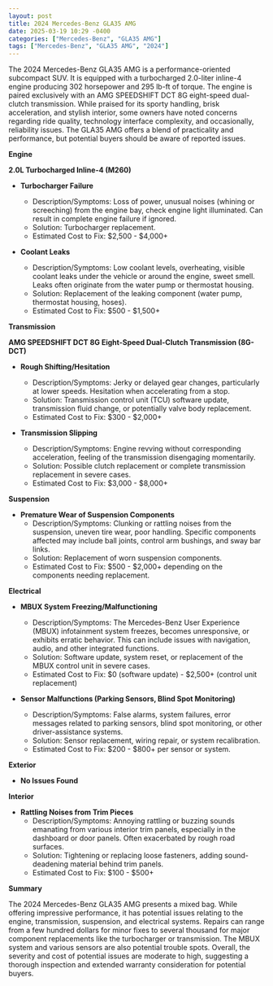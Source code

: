 ```yaml
---
layout: post
title: 2024 Mercedes-Benz GLA35 AMG
date: 2025-03-19 10:29 -0400
categories: ["Mercedes-Benz", "GLA35 AMG"]
tags: ["Mercedes-Benz", "GLA35 AMG", "2024"]
---
```

The 2024 Mercedes-Benz GLA35 AMG is a performance-oriented subcompact SUV. It is equipped with a turbocharged 2.0-liter inline-4 engine producing 302 horsepower and 295 lb-ft of torque. The engine is paired exclusively with an AMG SPEEDSHIFT DCT 8G eight-speed dual-clutch transmission. While praised for its sporty handling, brisk acceleration, and stylish interior, some owners have noted concerns regarding ride quality, technology interface complexity, and occasionally, reliability issues. The GLA35 AMG offers a blend of practicality and performance, but potential buyers should be aware of reported issues.

**Engine**

**2.0L Turbocharged Inline-4 (M260)**

*   **Turbocharger Failure**
    *   Description/Symptoms: Loss of power, unusual noises (whining or screeching) from the engine bay, check engine light illuminated. Can result in complete engine failure if ignored.
    *   Solution: Turbocharger replacement.
    *   Estimated Cost to Fix: $2,500 - $4,000+

*   **Coolant Leaks**
    *   Description/Symptoms: Low coolant levels, overheating, visible coolant leaks under the vehicle or around the engine, sweet smell. Leaks often originate from the water pump or thermostat housing.
    *   Solution: Replacement of the leaking component (water pump, thermostat housing, hoses).
    *   Estimated Cost to Fix: $500 - $1,500+

**Transmission**

**AMG SPEEDSHIFT DCT 8G Eight-Speed Dual-Clutch Transmission (8G-DCT)**

*   **Rough Shifting/Hesitation**
    *   Description/Symptoms: Jerky or delayed gear changes, particularly at lower speeds. Hesitation when accelerating from a stop.
    *   Solution: Transmission control unit (TCU) software update, transmission fluid change, or potentially valve body replacement.
    *   Estimated Cost to Fix: $300 - $2,000+

*   **Transmission Slipping**
    *   Description/Symptoms: Engine revving without corresponding acceleration, feeling of the transmission disengaging momentarily.
    *   Solution: Possible clutch replacement or complete transmission replacement in severe cases.
    *   Estimated Cost to Fix: $3,000 - $8,000+

**Suspension**

*   **Premature Wear of Suspension Components**
    *   Description/Symptoms: Clunking or rattling noises from the suspension, uneven tire wear, poor handling. Specific components affected may include ball joints, control arm bushings, and sway bar links.
    *   Solution: Replacement of worn suspension components.
    *   Estimated Cost to Fix: $500 - $2,000+ depending on the components needing replacement.

**Electrical**

*   **MBUX System Freezing/Malfunctioning**
    *   Description/Symptoms: The Mercedes-Benz User Experience (MBUX) infotainment system freezes, becomes unresponsive, or exhibits erratic behavior. This can include issues with navigation, audio, and other integrated functions.
    *   Solution: Software update, system reset, or replacement of the MBUX control unit in severe cases.
    *   Estimated Cost to Fix: $0 (software update) - $2,500+ (control unit replacement)

*   **Sensor Malfunctions (Parking Sensors, Blind Spot Monitoring)**
    *   Description/Symptoms: False alarms, system failures, error messages related to parking sensors, blind spot monitoring, or other driver-assistance systems.
    *   Solution: Sensor replacement, wiring repair, or system recalibration.
    *   Estimated Cost to Fix: $200 - $800+ per sensor or system.

**Exterior**

*   **No Issues Found**

**Interior**

*   **Rattling Noises from Trim Pieces**
    *   Description/Symptoms: Annoying rattling or buzzing sounds emanating from various interior trim panels, especially in the dashboard or door panels. Often exacerbated by rough road surfaces.
    *   Solution: Tightening or replacing loose fasteners, adding sound-deadening material behind trim panels.
    *   Estimated Cost to Fix: $100 - $500+

**Summary**

The 2024 Mercedes-Benz GLA35 AMG presents a mixed bag. While offering impressive performance, it has potential issues relating to the engine, transmission, suspension, and electrical systems. Repairs can range from a few hundred dollars for minor fixes to several thousand for major component replacements like the turbocharger or transmission. The MBUX system and various sensors are also potential trouble spots. Overall, the severity and cost of potential issues are moderate to high, suggesting a thorough inspection and extended warranty consideration for potential buyers.

